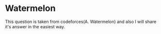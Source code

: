 # Watermelon
This question is taken from codeforces(A. Watermelon) and also I will share it's answer in the easiest way.

